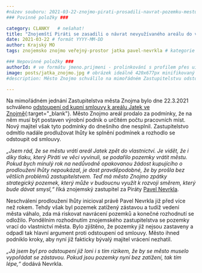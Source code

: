 ```yaml
---
#název souboru: 2021-03-22-znojmo-pirati-prosadili-navrat-pozemku-mestu.md
### Povinné položky ###

category: CLANKY   # nešahat!
title: "Znojemští Piráti se zasadili o návrat nevyužívaného areálu do vlastnictví města"
date: 2021-03-22 # formát YYYY-MM-DD
author: Krajský MO
tags: znojemsko znojmo veřejný-prostor jatka pavel-nevrkla # kategorie odděleny mezerami, např. volby zemědělství životní-prostředí piráti (viz https://jihomoravsky.pirati.cz/tags/)

### Nepovinné položky ###
authorId: # ve formátu jmeno.prijmeni - prolinkování s profilem přes uid
image: posts/jatka_znojmo.jpg # obrázek ideálně 420x677px minifikovaný přes https://tinypng.com/
#description: Město Znojmo schválilo na mimořádném Zastupitelstvu odstoupení od kupní smlouvy k areálu Jatek ve Znojmě.

---
```


Na mimořádném jednání Zastupitelstva města Znojma bylo dne 22.3.2021 schváleno [odstoupení od kupní smlouvy k areálu Jatek ve Znojmě](https://www.idnes.cz/brno/zpravy/jatka-znojmo-pozemek-prumyslovy-areal-zastupitelstvo.A200220_534255_brno-zpravy_vh){:target="_blank"}. Město Znojmo areál prodalo za podmínky, že na něm musí být postaven výrobní podnik o určitém počtu pracovních míst. Nový majitel však tyto podmínky do dnešního dne nesplnil. Zastupitelstvo odmítlo nadále prodlužovat lhůty ke splnění podmínek a rozhodlo se odstoupit od smlouvy.

*„Jsem rád, že se městu vrátí areál Jatek zpět do vlastnictví. Je vidět, že i díky tlaku, který Piráti ve věci vyvinuli, se podařilo pozemky vrátit městu. Pokud bych minulý rok na nedůvodně opakovanou žádost kupujícího o prodloužení lhůty nepoukázal, je dost pravděpodobné, že by prošla bez větších problémů zastupitelstvem. Teď má město Znojmo zpátky strategický pozemek, který může v budoucnu využít k rozvoji směrem, který bude dávat smysl,“* říká znojemský zastupitel za Piráty [Pavel Nevrkla](https://jihomoravsky.pirati.cz/lide/pavel-nevrkla/).

Neschválení prodloužení lhůty inicioval právě Pavel Nevrkla již před více než rokem. Tehdy však byl pozemek zatížený zástavou a tudíž vedení města váhalo, zda má riskovat navrácení pozemků a konečné rozhodnutí se odložilo. Pondělním rozhodnutím znojemského zastupitelstva se pozemky vrací do vlastnictví města. Bylo zjištěno, že pozemky již nejsou zastaveny a odpadl tak hlavní argument proti odstoupení od smlouvy. Město ihned podniklo kroky, aby nyní již fakticky bývalý majitel vrácení nezhatil. 

*„Já jsem byl pro odstoupení již loni i s tím rizikem, že by se město muselo vypořádat se zástavou. Pokud jsou pozemky nyní bez zatížení, tak tím lépe,“* dodává Nevrkla.
